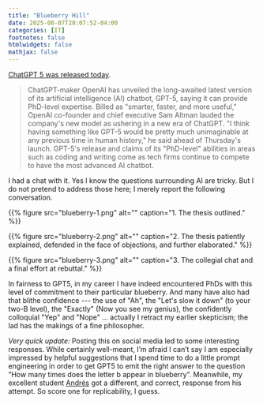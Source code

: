 ```yaml
---
title: "Blueberry Hill"
date: 2025-08-07T20:07:52-04:00
categories: [IT]
footnotes: false
htmlwidgets: false
mathjax: false
---
```



[ChatGPT 5 was released today](https://www.bbc.com/news/articles/cy5prvgw0r1o). 


> ChatGPT-maker OpenAI has unveiled the long-awaited latest version of its artificial intelligence (AI) chatbot, GPT-5, saying it can provide PhD-level expertise. Billed as "smarter, faster, and more useful," OpenAI co-founder and chief executive Sam Altman lauded the company's new model as ushering in a new era of ChatGPT. "I think having something like GPT-5 would be pretty much unimaginable at any previous time in human history," he said ahead of Thursday's launch. GPT-5's release and claims of its "PhD-level" abilities in areas such as coding and writing come as tech firms continue to compete to have the most advanced AI chatbot.


I had a chat with it. Yes I know the questions surrounding AI are tricky. But I do not pretend to address those here; I merely report the following conversation.


{{% figure src="blueberry-1.png" alt="" caption="1. The thesis outlined." %}}


{{% figure src="blueberry-2.png" alt="" caption="2. The thesis patiently explained, defended in the face of objections, and further elaborated." %}}


{{% figure src="blueberry-3.png" alt="" caption="3. The collegial chat and a final effort at rebuttal." %}}

In fairness to GPT5, in my career I have indeed encountered PhDs with this level of commitment to their particular blueberry. And many have also had that blithe confidence --- the use of "Ah", the "Let's slow it down" (to your two-B level), the "Exactly" (Now you see my genius), the confidently colloquial "Yep" and "Nope" ... actually I retract my earlier skepticism; the lad has the makings of a fine philosopher.



_Very quick update:_ Posting this on social media led to some interesting responses. While certainly well-meant, I’m afraid I can’t say I am especially impressed by helpful suggestions that I spend time to do a little prompt engineering in order to get GPT5 to emit the right answer to the question “How many times does the letter b appear in blueberry”. Meanwhile, my excellent student [Andrés](https://acastroaraujo.github.io/blog/) got a different, and correct, response from his attempt. So score one for replicability, I guess.

